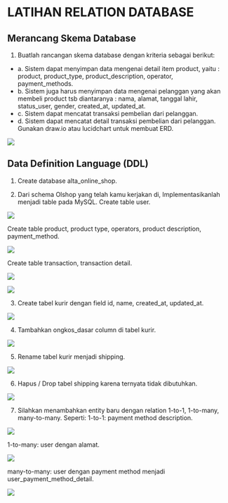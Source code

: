
# LATIHAN RELATION DATABASE

## Merancang Skema Database

1. Buatlah rancangan skema database dengan kriteria sebagai berikut:
- a. Sistem dapat menyimpan data mengenai detail item product, yaitu : product, product_type,             product_description, operator, payment_methods.
- b. Sistem juga harus menyimpan data mengenai pelanggan yang akan membeli product tsb diantaranya : nama, alamat, tanggal lahir, status_user, gender, created_at, updated_at.
- c. Sistem dapat mencatat transaksi pembelian dari pelanggan.
- d. Sistem dapat mencatat detail transaksi pembelian dari pelanggan.
Gunakan draw.io atau lucidchart untuk membuat ERD.

![](../Screenshots/Skema_Database.jpg)



## Data Definition Language (DDL)

1. Create database alta_online_shop.

2. Dari schema Olshop yang telah kamu kerjakan di, Implementasikanlah menjadi table pada MySQL.
Create table user.

![](../Screenshots/tb_user.png)

Create table product, product type, operators, product description, payment_method.

![](../Screenshots/tb_product.png)

Create table transaction, transaction detail.

![](../Screenshots/tb_transaction.png)

![](../Screenshots/tb_transaction_detail.png)


3. Create tabel kurir dengan field id, name, created_at, updated_at.

![](../Screenshots/add_tb_kurir.png)

4. Tambahkan ongkos_dasar column di tabel kurir.

![](../Screenshots/add_ongkos_dasar.png)

5. Rename tabel kurir menjadi shipping.

![](../Screenshots/rename_tabel_kurir_menjadi_shipping.png)

6. Hapus / Drop tabel shipping karena ternyata tidak dibutuhkan.

![](../Screenshots/drop_tabel_shipping.png)

7. Silahkan menambahkan entity baru dengan relation 1-to-1, 1-to-many, many-to-many. Seperti:
1-to-1: payment method description.

![](../Screenshots/payment_method_desc.png)

1-to-many: user dengan alamat.

![](../Screenshots/user_alamat.png)

many-to-many: user dengan payment method menjadi user_payment_method_detail.

![](../Screenshots/payment_method_detail.png)
